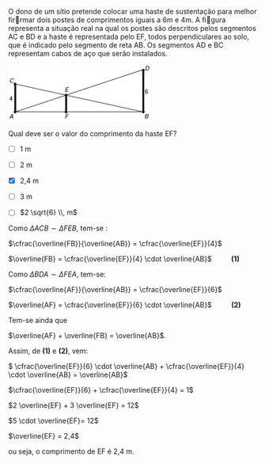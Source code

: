 

O dono de um sítio pretende colocar uma haste de sustentação para melhor firrmar dois postes de comprimentos iguais a 6m e 4m. A figura representa a situação real na qual os postes são descritos pelos segmentos AC e BD e a haste é representada pelo EF, todos perpendiculares ao solo, que é indicado pelo segmento de reta AB. Os segmentos AD e BC representam cabos de aço que serão instalados.

![](082dc1dc-316a-9aca-e9a2-38f04fea882b.png)

Qual deve ser o valor do comprimento da haste EF?



- [ ] 1 m
- [ ] 2 m
- [x] 2,4 m
- [ ] 3 m
- [ ] $2 \sqrt{6} \\, m$


Como $\Delta ACB \sim \Delta FEB$, tem-se :

$\cfrac{\overline{FB}}{\overline{AB}} = \cfrac{\overline{EF}}{4}$

$\overline{FB} = \cfrac{\overline{EF}}{4} \cdot \overline{AB}$          **(1)**

Como $\Delta BDA \sim \Delta FEA$, tem-se:

$\cfrac{\overline{AF}}{\overline{AB}} = \cfrac{\overline{EF}}{6}$

$\overline{AF} = \cfrac{\overline{EF}}{6} \cdot \overline{AB}$          **(2)**

Tem-se ainda que 

$\overline{AF} + \overline{FB} = \overline{AB}$.

Assim, de **(1)** e **(2)**, vem:

$ \cfrac{\overline{EF}}{6} \cdot \overline{AB} + \cfrac{\overline{EF}}{4} \cdot \overline{AB} = \overline{AB}$

$\cfrac{\overline{EF}}{6} + \cfrac{\overline{EF}}{4} = 1$

$2 \overline{EF} + 3 \overline{EF} = 12$

$5 \cdot \overline{EF}= 12$

$\overline{EF} = 2,4$

ou seja, o comprimento de EF é 2,4 m.

        